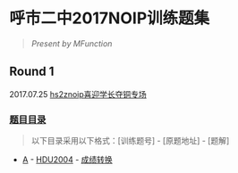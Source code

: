 # 呼市二中2017NOIP训练题集
> *Present by MFunction*

## Round 1 

2017.07.25
[hs2znoip喜迎学长夺铜专场](https://vjudge.net/contest/173239)

### [题目目录](https://github.com/MFunction96/hs2znoip/labels/Round1)

> 以下目录采用以下格式：[训练题号] - [原题地址] - [题解]

- [A](https://vjudge.net/contest/173239#problem/A) - [HDU2004](http://acm.hdu.edu.cn/showproblem.php?pid=2004) - [成绩转换](https://github.com/MFunction96/hs2znoip/issues/1)

